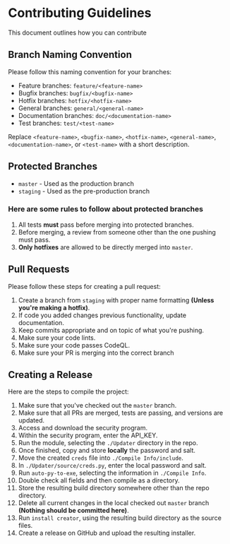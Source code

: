 # Contributing Guidelines

This document outlines how you can contribute

## Branch Naming Convention

Please follow this naming convention for your branches:

- Feature branches: `feature/<feature-name>`
- Bugfix branches: `bugfix/<bugfix-name>`
- Hotfix branches: `hotfix/<hotfix-name>`
- General branches: `general/<general-name>`
- Documentation branches: `doc/<documentation-name>`
- Test branches: `test/<test-name>`

Replace `<feature-name>`, `<bugfix-name>`, `<hotfix-name>`, `<general-name>`, `<documentation-name>`, or `<test-name>` with a short description.

## Protected Branches

- `master` - Used as the production branch
- `staging` - Used as the pre-production branch

### Here are some rules to follow about protected branches

1. All tests **must** pass before merging into protected branches.
2. Before merging, a review from someone other than the one pushing must pass.
3. **Only hotfixes** are allowed to be directly merged into `master`.

## Pull Requests

Please follow these steps for creating a pull request:

1. Create a branch from `staging` with proper name formatting **(Unless you're making a hotfix)**.
2. If code you added changes previous functionality, update documentation.
3. Keep commits appropriate and on topic of what you're pushing.
4. Make sure your code lints.
5. Make sure your code passes CodeQL.
6. Make sure your PR is merging into the correct branch

## Creating a Release

Here are the steps to compile the project:

1. Make sure that you've checked out the `master` branch.
2. Make sure that all PRs are merged, tests are passing, and versions are updated.
3. Access and download the security program.
4. Within the security program, enter the API_KEY.
5. Run the module, selecting the `./Updater` directory in the repo.
6. Once finished, copy and store **locally** the password and salt.
7. Move the created `creds` file into `./Compile Info/include`.
8. In `./Updater/source/creds.py`, enter the local password and salt.
9. Run `auto-py-to-exe`, selecting the information in `./Compile Info`.
10. Double check all fields and then compile as a directory.
11. Store the resulting build directory somewhere other than the repo directory.
12. Delete all current changes in the local checked out `master` branch **(Nothing should be committed here)**.
13. Run `install creator`, using the resulting build directory as the source files.
14. Create a release on GitHub and upload the resulting installer.
